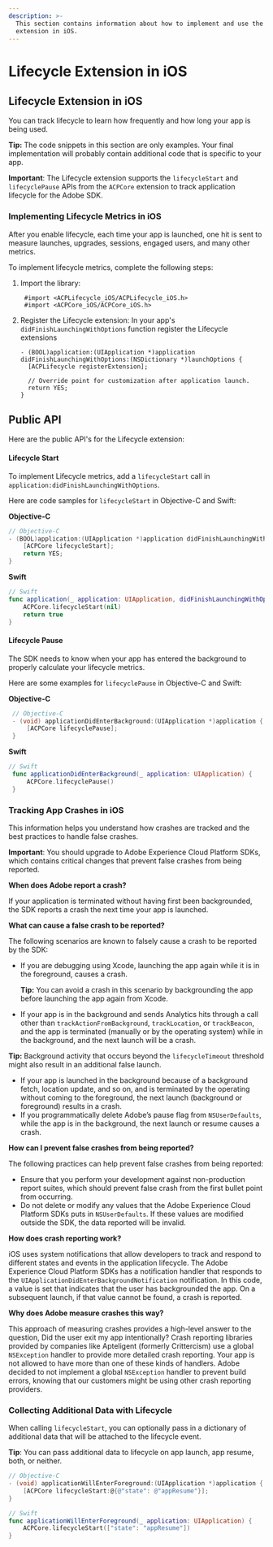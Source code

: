 ```yaml
---
description: >-
  This section contains information about how to implement and use the Lifecycle
  extension in iOS.
---
```


# Lifecycle Extension in iOS

## Lifecycle Extension in iOS

You can track lifecycle to learn how frequently and how long your app is being used.

**Tip:** The code snippets in this section are only examples. Your final implementation will probably contain additional code that is specific to your app.

**Important**: The Lifecycle extension supports the `lifecycleStart` and `lifecyclePause` APIs from the `ACPCore` extension to track application lifecycle for the Adobe SDK.

### Implementing Lifecycle Metrics in iOS

After you enable lifecycle, each time your app is launched, one hit is sent to measure launches, upgrades, sessions, engaged users, and many other metrics.

To implement lifecycle metrics, complete the following steps:

1. Import the library:

   ```text
    #import <ACPLifecycle_iOS/ACPLifecycle_iOS.h>
    #import <ACPCore_iOS/ACPCore_iOS.h>
   ```

2. Register the Lifecycle extension: In your app's `didFinishLaunchingWithOptions` function register the Lifecycle extensions

   ```text
   - (BOOL)application:(UIApplication *)application didFinishLaunchingWithOptions:(NSDictionary *)launchOptions {
     [ACPLifecycle registerExtension];

     // Override point for customization after application launch.
     return YES;
   }
   ```

## Public API

Here are the public API's for the Lifecycle extension:

#### Lifecycle Start

To implement Lifecycle metrics, add a `lifecycleStart` call in `application:didFinishLaunchingWithOptions`.

Here are code samples for `lifecycleStart` in Objective-C and Swift:

**Objective-C**

```objectivec
// Objective-C
- (BOOL)application:(UIApplication *)application didFinishLaunchingWithOptions:(NSDictionary *)launchOptions { 
    [ACPCore lifecycleStart]; 
    return YES; 
}
```

**Swift**

```swift
// Swift
func application(_ application: UIApplication, didFinishLaunchingWithOptions launchOptions: [UIApplicationLaunchOptionsKey: Any]?) -> Bool {
    ACPCore.lifecycleStart(nil)
    return true
}
```

#### Lifecycle Pause

The SDK needs to know when your app has entered the background to properly calculate your lifecycle metrics.

Here are some examples for `lifecyclePause` in Objective-C and Swift:

**Objective-C**

```objectivec
 // Objective-C
 - (void) applicationDidEnterBackground:(UIApplication *)application {
     [ACPCore lifecyclePause];
 }
```

**Swift**

```swift
// Swift
 func applicationDidEnterBackground(_ application: UIApplication) {    
     ACPCore.lifecyclePause()
 }
```

### Tracking App Crashes in iOS

This information helps you understand how crashes are tracked and the best practices to handle false crashes.

**Important**: You should upgrade to Adobe Experience Cloud Platform SDKs, which contains critical changes that prevent false crashes from being reported.

**When does Adobe report a crash?**

If your application is terminated without having first been backgrounded, the SDK reports a crash the next time your app is launched.

**What can cause a false crash to be reported?**

The following scenarios are known to falsely cause a crash to be reported by the SDK:

* If you are debugging using Xcode, launching the app again while it is in the foreground, causes a crash.

  **Tip:** You can avoid a crash in this scenario by backgrounding the app before launching the app again from Xcode.

* If your app is in the background and sends Analytics hits through a call other than `trackActionFromBackground`, `trackLocation`, or `trackBeacon`, and the app is terminated \(manually or by the operating system\) while in the background, and the next launch will be a crash.

**Tip:** Background activity that occurs beyond the `lifecycleTimeout` threshold might also result in an additional false launch.

* If your app is launched in the background because of a background fetch, location update, and so on, and is terminated by the operating without coming to the foreground, the next launch \(background or foreground\) results in a crash.
* If you programmatically delete Adobe’s pause flag from `NSUserDefaults`, while the app is in the background, the next launch or resume causes a crash.

**How can I prevent false crashes from being reported?**

The following practices can help prevent false crashes from being reported:

* Ensure that you perform your development against non-production report suites, which should prevent false crash from the first bullet point from occurring.
* Do not delete or modify any values that the Adobe Experience Cloud Platform SDKs puts in `NSUserDefaults`. If these values are modified outside the SDK, the data reported will be invalid.

**How does crash reporting work?**

iOS uses system notifications that allow developers to track and respond to different states and events in the application lifecycle. The Adobe Experience Cloud Platform SDKs has a notification handler that responds to the `UIApplicationDidEnterBackgroundNotification` notification. In this code, a value is set that indicates that the user has backgrounded the app. On a subsequent launch, if that value cannot be found, a crash is reported.

**Why does Adobe measure crashes this way?**

This approach of measuring crashes provides a high-level answer to the question, Did the user exit my app intentionally? Crash reporting libraries provided by companies like Apteligent \(formerly Crittercism\) use a global `NSException` handler to provide more detailed crash reporting. Your app is not allowed to have more than one of these kinds of handlers. Adobe decided to not implement a global `NSException` handler to prevent build errors, knowing that our customers might be using other crash reporting providers.

### Collecting Additional Data with Lifecycle

When calling `lifecycleStart`, you can optionally pass in a dictionary of additional data that will be attached to the lifecycle event.

**Tip**: You can pass additional data to lifecycle on app launch, app resume, both, or neither.

```objectivec
// Objective-C
- (void) applicationWillEnterForeground:(UIApplication *)application {      
    [ACPCore lifecycleStart:@{@"state": @"appResume"}];      
}
```

```swift
// Swift
func applicationWillEnterForeground(_ application: UIApplication) {      
    ACPCore.lifecycleStart(["state": "appResume"])
}
```

